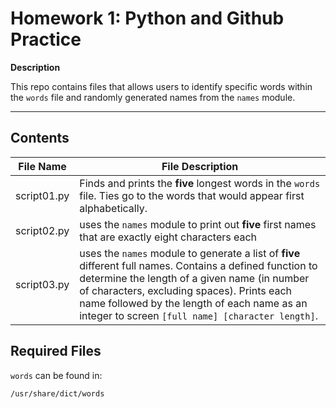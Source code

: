 Homework 1: Python and Github Practice
================
**Description**

This repo contains files that allows users to identify specific words within the ``words`` file and randomly generated names from the ``names`` module.
_______

Contents
--------

| File Name    | File Description |
| ------------ | ---------------- |
| script01.py  | Finds and prints the **five** longest words in the ``words`` file. Ties go to the words that would appear first alphabetically. |
| script02.py  | uses the ``names`` module to print out **five** first names that are exactly eight characters each  |
| script03.py  | uses the ``names`` module to generate a list of **five** different full names. Contains a defined function to determine the length of a given name (in number of characters, excluding spaces). Prints each name followed by the length of each name as an integer to screen ``[full name] [character length]``.   |

Required Files
--------
``words`` can be found in:

    /usr/share/dict/words